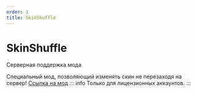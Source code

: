 ```yaml
---
order: 1
title: SkinShuffle
---
```


# SkinShuffle
Серверная поддержка мода

Специальный мод, позволяющий изменять скин не перезаходя на сервер!
[Ссылка на мод](https://modrinth.com/mod/skinshuffle)
::: info
Только для лицензионных аккаунтов.
:::
